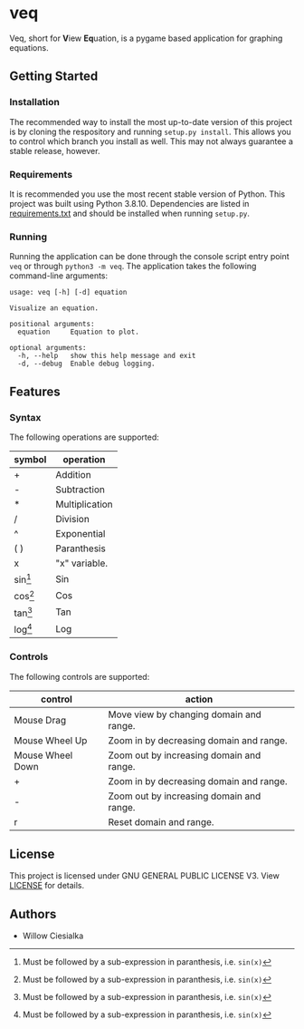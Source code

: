 # veq
Veq, short for **V**iew **Eq**uation, is a pygame based application for graphing equations.

## Getting Started

### Installation

The recommended way to install the most up-to-date version of this project is by cloning the respository and running `setup.py install`. This allows you to control which branch you install as well. This may not always guarantee a stable release, however.

### Requirements

It is recommended you use the most recent stable version of Python. This project was built using Python 3.8.10. Dependencies are listed in [requirements.txt](requirements.txt) and should be installed when running `setup.py`.

### Running

Running the application can be done through the console script entry point `veq` or through `python3 -m veq`. The application takes the following command-line arguments:

```
usage: veq [-h] [-d] equation

Visualize an equation.

positional arguments:
  equation     Equation to plot.

optional arguments:
  -h, --help   show this help message and exit
  -d, --debug  Enable debug logging.
```

## Features

### Syntax

The following operations are supported:

| symbol  | operation      |
| ------- | -------------- |
| +       | Addition       |
| -       | Subtraction    |
| *       | Multiplication |
| /       | Division       |
| ^       | Exponential    |
| ( )     | Paranthesis    |
| x       | "x" variable.  |
| sin[^1] | Sin            |
| cos[^1] | Cos            |
| tan[^1] | Tan            |
| log[^1] | Log            |

[^1]: Must be followed by a sub-expression in paranthesis, i.e. `sin(x)`

### Controls

The following controls are supported:

| control | action |
| ------- | ------ |
| Mouse Drag | Move view by changing domain and range. |
| Mouse Wheel Up | Zoom in by decreasing domain and range. |
| Mouse Wheel Down | Zoom out by increasing domain and range. |
| + | Zoom in by decreasing domain and range. |
| - | Zoom out by increasing domain and range. |
| r | Reset domain and range. |

## License

This project is licensed under GNU GENERAL PUBLIC LICENSE V3. View [LICENSE](LICENSE) for details.

## Authors

- Willow Ciesialka